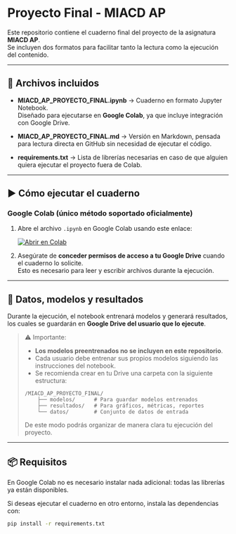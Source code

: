 # Proyecto Final - MIACD AP

Este repositorio contiene el cuaderno final del proyecto de la asignatura **MIACD AP**.  
Se incluyen dos formatos para facilitar tanto la lectura como la ejecución del contenido.

---

## 📂 Archivos incluidos
- **MIACD_AP_PROYECTO_FINAL.ipynb** → Cuaderno en formato Jupyter Notebook.  
  Diseñado para ejecutarse en **Google Colab**, ya que incluye integración con Google Drive.  

- **MIACD_AP_PROYECTO_FINAL.md** → Versión en Markdown, pensada para lectura directa en GitHub sin necesidad de ejecutar el código.  

- **requirements.txt** → Lista de librerías necesarias en caso de que alguien quiera ejecutar el proyecto fuera de Colab.  

---

## ▶️ Cómo ejecutar el cuaderno

### Google Colab (único método soportado oficialmente)
1. Abre el archivo `.ipynb` en Google Colab usando este enlace:

   [![Abrir en Colab](https://colab.research.google.com/assets/colab-badge.svg)](https://colab.research.google.com/github/USUARIO/REPO/blob/main/MIACD_AP_PROYECTO_FINAL.ipynb)

2. Asegúrate de **conceder permisos de acceso a tu Google Drive** cuando el cuaderno lo solicite.  
   Esto es necesario para leer y escribir archivos durante la ejecución.  

---

## 📁 Datos, modelos y resultados

Durante la ejecución, el notebook entrenará modelos y generará resultados, los cuales se guardarán en **Google Drive del usuario que lo ejecute**.  

> ⚠️ Importante:  
> - **Los modelos preentrenados no se incluyen en este repositorio**.  
> - Cada usuario debe entrenar sus propios modelos siguiendo las instrucciones del notebook.  
> - Se recomienda crear en tu Drive una carpeta con la siguiente estructura:
>
> ```
> /MIACD_AP_PROYECTO_FINAL/
>     ├── modelos/      # Para guardar modelos entrenados
>     ├── resultados/   # Para gráficos, métricas, reportes
>     └── datos/        # Conjunto de datos de entrada
> ```
>
> De este modo podrás organizar de manera clara tu ejecución del proyecto.  

---

## 📦 Requisitos
En Google Colab no es necesario instalar nada adicional: todas las librerías ya están disponibles.  

Si deseas ejecutar el cuaderno en otro entorno, instala las dependencias con:

```bash
pip install -r requirements.txt
